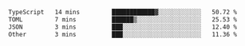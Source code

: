 <!--START_SECTION:waka-->

```txt
TypeScript   14 mins         ████████████▓░░░░░░░░░░░░   50.72 %
TOML         7 mins          ██████▒░░░░░░░░░░░░░░░░░░   25.53 %
JSON         3 mins          ███░░░░░░░░░░░░░░░░░░░░░░   12.40 %
Other        3 mins          ███░░░░░░░░░░░░░░░░░░░░░░   11.36 %
```

<!--END_SECTION:waka-->